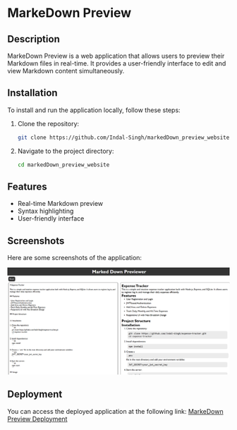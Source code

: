 # MarkeDown Preview

## Description
MarkeDown Preview is a web application that allows users to preview their Markdown files in real-time. It provides a user-friendly interface to edit and view Markdown content simultaneously.

## Installation
To install and run the application locally, follow these steps:

1. Clone the repository:
    ```sh
    git clone https://github.com/Indal-Singh/markedDown_preview_website.git
    ```
2. Navigate to the project directory:
    ```sh
    cd markedDown_preview_website
    ```

## Features
- Real-time Markdown preview
- Syntax highlighting
- User-friendly interface

## Screenshots
Here are some screenshots of the application:

![Screenshot 1](screenshort-1.png)

## Deployment
You can access the deployed application at the following link:
[MarkeDown Preview Deployment](https://indal-singh.github.io/markedDown_preview_website/)


